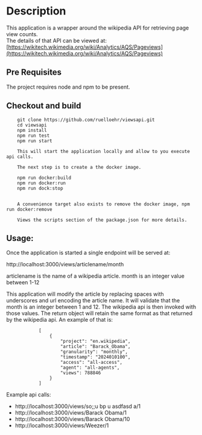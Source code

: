 # Description
This application is a wrapper around the wikipedia API for retrieving page view counts.   
The details of that API can be viewed at: [https://wikitech.wikimedia.org/wiki/Analytics/AQS/Pageviews](https://wikitech.wikimedia.org/wiki/Analytics/AQS/Pageviews)

## Pre Requisites
The project requires node and npm to be present.


## Checkout and build
     
        git clone https://github.com/ruelloehr/viewsapi.git
        cd viewsapi
        npm install
        npm run test
        npm run start

        This will start the application locally and allow to you execute api calls.

        The next step is to create a the docker image.

        npm run docker:build
        npm run docker:run
        npm run dock:stop


        A convenience target also exists to remove the docker image, npm run docker:remove

        Views the scripts section of the package.json for more details.


## Usage:

Once the application is started a single endpoint will be served at:

http://localhost:3000/views/articlename/month


articlename is the name of a wikipedia article.
month is an integer value between 1-12

This application will modify the article by replacing spaces with underscores and url encoding the article name.   It will validate that the month is an integer between 1 and 12.  The wikipedia api is then invoked with those values.   The return object will retain the same format as that returned by the wikipedia api.  An example of that is:

                [
                    {
                        "project": "en.wikipedia",
                        "article": "Barack_Obama",
                        "granularity": "monthly",
                        "timestamp": "2024010100",
                        "access": "all-access",
                        "agent": "all-agents",
                        "views": 788846
                    }
                ]


Example api calls:
* http://localhost:3000/views/so;;u bp u asdfasd a/1
* http://localhost:3000/views/Barack Obama/1
* http://localhost:3000/views/Barack Obama/10
* http://localhost:3000/views/Weezer/1